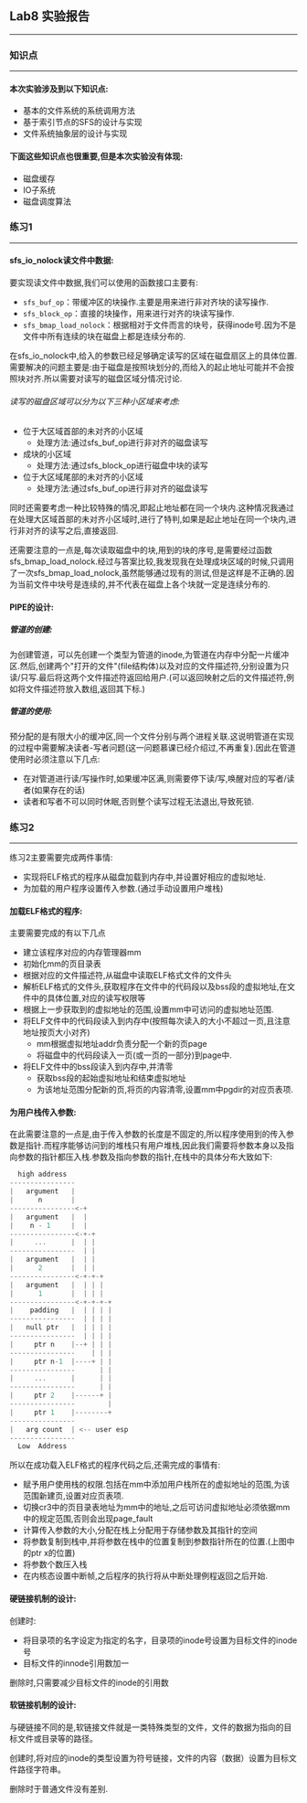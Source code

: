 ## Lab8 实验报告  

---

### 知识点  

---

####  本次实验涉及到以下知识点:

* 基本的文件系统的系统调用方法
* 基于索引节点的SFS的设计与实现
* 文件系统抽象层的设计与实现

#### 下面这些知识点也很重要,但是本次实验没有体现:  

* 磁盘缓存
* IO子系统
* 磁盘调度算法

### 练习1  

---

#### sfs_io_nolock读文件中数据:  

要实现读文件中数据,我们可以使用的函数接口主要有:

* `sfs_buf_op`：带缓冲区的块操作.主要是用来进行非对齐块的读写操作.
* `sfs_block_op`：直接的块操作，用来进行对齐的块读写操作.
* `sfs_bmap_load_nolock`：根据相对于文件而言的块号，获得inode号.因为不是文件中所有连续的块在磁盘上都是连续分布的.

在sfs_io_nolock中,给入的参数已经足够确定读写的区域在磁盘扇区上的具体位置.需要解决的问题主要是:由于磁盘是按照块划分的,而给入的起止地址可能并不会按照块对齐.所以需要对读写的磁盘区域分情况讨论.

###### 读写的磁盘区域可以分为以下三种小区域来考虑:

* 位于大区域首部的未对齐的小区域
  * 处理方法:通过sfs_buf_op进行非对齐的磁盘读写
* 成块的小区域
  * 处理方法:通过sfs_block_op进行磁盘中块的读写
* 位于大区域尾部的未对齐的小区域
  * 处理方法:通过sfs_buf_op进行非对齐的磁盘读写  

同时还需要考虑一种比较特殊的情况,即起止地址都在同一个块内.这种情况我通过在处理大区域首部的未对齐小区域时,进行了特判,如果是起止地址在同一个块内,进行非对齐的读写之后,直接返回.

还需要注意的一点是,每次读取磁盘中的块,用到的块的序号,是需要经过函数sfs_bmap_load_nolock.经过与答案比较,我发现我在处理成块区域的时候,只调用了一次sfs_bmap_load_nolock,虽然能够通过现有的测试,但是这样是不正确的.因为当前文件中块号是连续的,并不代表在磁盘上各个块就一定是连续分布的.

#### PIPE的设计:  

##### 管道的创建: 

​	为创建管道，可以先创建一个类型为管道的inode,为管道在内存中分配一片缓冲区.然后,创建两个"打开的文件"(file结构体)以及对应的文件描述符,分别设置为只读/只写.最后将这两个文件描述符返回给用户.(可以返回映射之后的文件描述符,例如将文件描述符放入数组,返回其下标.)

##### 管道的使用:  

​	预分配的是有限大小的缓冲区,同一个文件分别与两个进程关联.这说明管道在实现的过程中需要解决读者-写者问题(这一问题慕课已经介绍过,不再重复).因此在管道使用时必须注意以下几点:

- 在对管道进行读/写操作时,如果缓冲区满,则需要停下读/写,唤醒对应的写者/读者(如果存在的话)
- 读者和写者不可以同时休眠,否则整个读写过程无法退出,导致死锁.

### 练习2

---

练习2主要需要完成两件事情:

* 实现将ELF格式的程序从磁盘加载到内存中,并设置好相应的虚拟地址.
* 为加载的用户程序设置传入参数.(通过手动设置用户堆栈)

#### 加载ELF格式的程序:

主要需要完成的有以下几点

* 建立该程序对应的内存管理器mm
* 初始化mm的页目录表
* 根据对应的文件描述符,从磁盘中读取ELF格式文件的文件头
* 解析ELF格式的文件头,获取程序在文件中的代码段以及bss段的虚拟地址,在文件中的具体位置,对应的读写权限等
* 根据上一步获取到的虚拟地址的范围,设置mm中可访问的虚拟地址范围.
* 将ELF文件中的代码段读入到内存中(按照每次读入的大小不超过一页,且注意地址按页大小对齐)
  * mm根据虚拟地址addr负责分配一个新的页page
  * 将磁盘中的代码段读入一页(或一页的一部分)到page中.
* 将ELF文件中的bss段读入到内存中,并清零
  * 获取bss段的起始虚拟地址和结束虚拟地址
  * 为该地址范围分配新的页,将页的内容清零,设置mm中pgdir的对应页表项.

#### 为用户栈传入参数:  

在此需要注意的一点是,由于传入参数的长度是不固定的,所以程序使用到的传入参数是指针.而程序能够访问到的堆栈只有用户堆栈,因此我们需要将参数本身以及指向参数的指针都压入栈.参数及指向参数的指针,在栈中的具体分布大致如下:

```c
  high address
----------------
|   argument   |
|      n       |
----------------<-+
|   argument   |  |
|    n - 1     |  |
----------------<-+-+
|     ...      |  | |
----------------  | |
|   argument   |  | |
|      2       |  | |
----------------<-+-+-+
|   argument   |  | | |
|      1       |  | | |
----------------<-+-+-+-+
|    padding   |  | | | |
----------------  | | | |
|   null ptr   |  | | | |
----------------  | | | |
|     ptr n    |--+ | | |
----------------    | | |
|     ptr n-1  |----+ | |
----------------      | |
|     ...      |      | |
----------------      | |
|     ptr 2    |------+ |
----------------        |
|     ptr 1    |--------+
----------------
|   arg count  | <-- user esp
----------------
  Low  Address  
```

所以在成功载入ELF格式的程序代码之后,还需完成的事情有:

* 赋予用户使用栈的权限.包括在mm中添加用户栈所在的虚拟地址的范围,为该范围新建页,设置对应页表项.
* 切换cr3中的页目录表地址为mm中的地址,之后可访问虚拟地址必须依据mm中的规定范围,否则会出现page_fault
* 计算传入参数的大小,分配在栈上分配用于存储参数及其指针的空间
* 将参数复制到栈中,并将参数在栈中的位置复制到参数指针所在的位置.(上图中的ptr x的位置)
* 将参数个数压入栈
* 在内核态设置中断帧,之后程序的执行将从中断处理例程返回之后开始.

#### 硬链接机制的设计:  

创建时:

* 将目录项的名字设定为指定的名字，目录项的inode号设置为目标文件的inode号
* 目标文件的innode引用数加一

删除时,只需要减少目标文件的inode的引用数

#### 软链接机制的设计:  

与硬链接不同的是,软链接文件就是一类特殊类型的文件，文件的数据为指向的目标文件或目录等的路径。

创建时,将对应的inode的类型设置为符号链接，文件的内容（数据）设置为目标文件路径字符串。

删除时于普通文件没有差别.